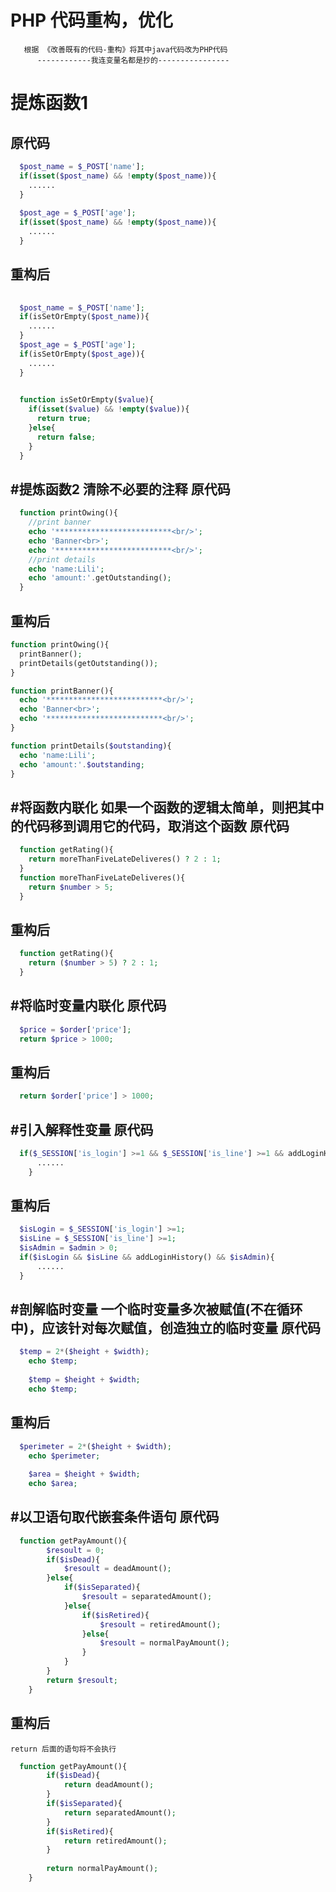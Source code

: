 # PHP 代码重构，优化
       根据 《改善既有的代码-重构》将其中java代码改为PHP代码
          ------------我连变量名都是抄的----------------

# 提炼函数1
原代码
------
```php
  $post_name = $_POST['name'];
  if(isset($post_name) && !empty($post_name)){
    ......
  }
  
  $post_age = $_POST['age'];
  if(isset($post_name) && !empty($post_name)){
    ......
  }
```
重构后
------
```php
  
  $post_name = $_POST['name'];
  if(isSetOrEmpty($post_name)){
    ......
  }
  $post_age = $_POST['age'];
  if(isSetOrEmpty($post_age)){
    ......
  }
   

  function isSetOrEmpty($value){
    if(isset($value) && !empty($value)){
      return true;
    }else{
      return false;
    }
  }
```
#提炼函数2 清除不必要的注释
原代码
------
```php
  function printOwing(){
    //print banner
    echo '**************************<br/>';
    echo 'Banner<br>';
    echo '**************************<br/>';
    //print details
    echo 'name:Lili';
    echo 'amount:'.getOutstanding();
  }
```
重构后
------
```php
function printOwing(){
  printBanner();
  printDetails(getOutstanding());
}

function printBanner(){
  echo '**************************<br/>';
  echo 'Banner<br>';
  echo '**************************<br/>';
}

function printDetails($outstanding){
  echo 'name:Lili';
  echo 'amount:'.$outstanding;
}
```
#将函数内联化
    如果一个函数的逻辑太简单，则把其中的代码移到调用它的代码，取消这个函数
原代码
------
```php
  function getRating(){
    return moreThanFiveLateDeliveres() ? 2 : 1;
  }
  function moreThanFiveLateDeliveres(){
    return $number > 5;
  }
```
重构后
------
```php
  function getRating(){
    return ($number > 5) ? 2 : 1;
  }
```
#将临时变量内联化
原代码
------
```php
  $price = $order['price'];
  return $price > 1000; 
```
重构后
------
```php
  return $order['price'] > 1000;
```
#引入解释性变量
原代码
------
```php
  if($_SESSION['is_login'] >=1 && $_SESSION['is_line'] >=1 && addLoginHistory() && $admin > 0){
	  ......
	}
```
重构后
------
```php
  $isLogin = $_SESSION['is_login'] >=1;
  $isLine = $_SESSION['is_line'] >=1;
  $isAdmin = $admin > 0;
  if($isLogin && $isLine && addLoginHistory() && $isAdmin){
      ......
  }
```
#剖解临时变量
    一个临时变量多次被赋值(不在循环中)，应该针对每次赋值，创造独立的临时变量
原代码
------
```php
  $temp = 2*($height + $width);
	echo $temp;
  
	$temp = $height + $width;
	echo $temp;
```
重构后
------
```php
  $perimeter = 2*($height + $width);
	echo $perimeter;
  
	$area = $height + $width;
	echo $area;
```
#以卫语句取代嵌套条件语句
原代码
------
```php
  function getPayAmount(){
	    $resoult = 0;
	    if($isDead){
	        $resoult = deadAmount();
	    }else{
	        if($isSeparated){
	            $resoult = separatedAmount();
	        }else{
	            if($isRetired){
	                $resoult = retiredAmount();
	            }else{
	                $resoult = normalPayAmount();
	            }
	        }
	    }
	    return $resoult;
	}
```
重构后
------
    return 后面的语句将不会执行
```php
  function getPayAmount(){
	    if($isDead){
	        return deadAmount();
	    }
	    if($isSeparated){
	        return separatedAmount();
	    }
	    if($isRetired){
	        return retiredAmount();
	    }
	    
	    return normalPayAmount();
	}
```
